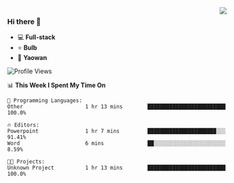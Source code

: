 <img  align="right" src="https://github-readme-stats.vercel.app/api?username=LolipopJ&show_icons=true&count_private=true&hide_title=true&include_all_commits=true&theme=vue">

### Hi there 👋

- :computer: **Full-stack**
- :star: **Bulb**
- :pill: **Yaowan**

<!--START_SECTION:waka-->
![Profile Views](http://img.shields.io/badge/Profile%20Views-6-blue)

📊 **This Week I Spent My Time On** 

```text
💬 Programming Languages: 
Other                    1 hr 13 mins        █████████████████████████   100.0%

🔥 Editors: 
Powerpoint               1 hr 7 mins         ██████████████████████░░░   91.41% 
Word                     6 mins              ██░░░░░░░░░░░░░░░░░░░░░░░   8.59%

🐱‍💻 Projects: 
Unknown Project          1 hr 13 mins        █████████████████████████   100.0%

```


<!--END_SECTION:waka-->
